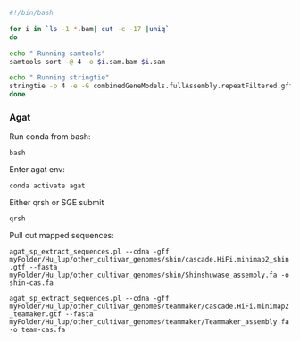 ```sh
#!/bin/bash

for i in `ls -1 *.bam| cut -c -17 |uniq`
do

echo " Running samtools"
samtools sort -@ 4 -o $i.sam.bam $i.sam

echo " Running stringtie"
stringtie -p 4 -e -G combinedGeneModels.fullAssembly.repeatFiltered.gff -o $i.gtf $i.sam.bam
done
```

### Agat
 
Run conda from bash:

```bash```

Enter agat env:

```conda activate agat```

Either qrsh or SGE submit

```qrsh```

Pull out mapped sequences:

```agat_sp_extract_sequences.pl --cdna -gff myFolder/Hu_lup/other_cultivar_genomes/shin/cascade.HiFi.minimap2_shin.gtf --fasta myFolder/Hu_lup/other_cultivar_genomes/shin/Shinshuwase_assembly.fa -o shin-cas.fa```

```agat_sp_extract_sequences.pl --cdna -gff myFolder/Hu_lup/other_cultivar_genomes/teammaker/cascade.HiFi.minimap2_teamaker.gtf --fasta myFolder/Hu_lup/other_cultivar_genomes/teammaker/Teammaker_assembly.fa -o team-cas.fa```
